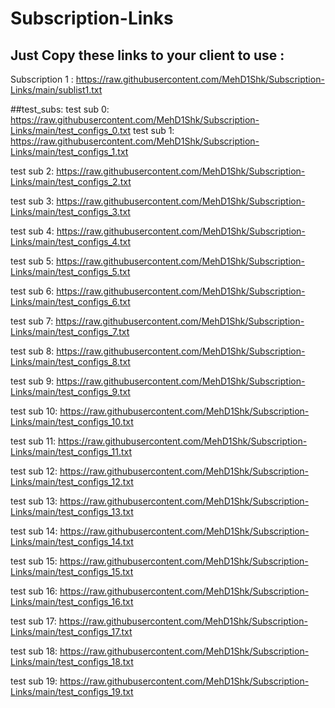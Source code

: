 # Subscription-Links
## Just Copy these links to your client to use :
Subscription 1 : https://raw.githubusercontent.com/MehD1Shk/Subscription-Links/main/sublist1.txt

##test_subs:
test sub 0: https://raw.githubusercontent.com/MehD1Shk/Subscription-Links/main/test_configs_0.txt
test sub 1: https://raw.githubusercontent.com/MehD1Shk/Subscription-Links/main/test_configs_1.txt

test sub 2: https://raw.githubusercontent.com/MehD1Shk/Subscription-Links/main/test_configs_2.txt

test sub 3: https://raw.githubusercontent.com/MehD1Shk/Subscription-Links/main/test_configs_3.txt

test sub 4: https://raw.githubusercontent.com/MehD1Shk/Subscription-Links/main/test_configs_4.txt

test sub 5: https://raw.githubusercontent.com/MehD1Shk/Subscription-Links/main/test_configs_5.txt

test sub 6: https://raw.githubusercontent.com/MehD1Shk/Subscription-Links/main/test_configs_6.txt

test sub 7: https://raw.githubusercontent.com/MehD1Shk/Subscription-Links/main/test_configs_7.txt

test sub 8: https://raw.githubusercontent.com/MehD1Shk/Subscription-Links/main/test_configs_8.txt

test sub 9: https://raw.githubusercontent.com/MehD1Shk/Subscription-Links/main/test_configs_9.txt

test sub 10: https://raw.githubusercontent.com/MehD1Shk/Subscription-Links/main/test_configs_10.txt

test sub 11: https://raw.githubusercontent.com/MehD1Shk/Subscription-Links/main/test_configs_11.txt

test sub 12: https://raw.githubusercontent.com/MehD1Shk/Subscription-Links/main/test_configs_12.txt

test sub 13: https://raw.githubusercontent.com/MehD1Shk/Subscription-Links/main/test_configs_13.txt

test sub 14: https://raw.githubusercontent.com/MehD1Shk/Subscription-Links/main/test_configs_14.txt

test sub 15: https://raw.githubusercontent.com/MehD1Shk/Subscription-Links/main/test_configs_15.txt

test sub 16: https://raw.githubusercontent.com/MehD1Shk/Subscription-Links/main/test_configs_16.txt

test sub 17: https://raw.githubusercontent.com/MehD1Shk/Subscription-Links/main/test_configs_17.txt

test sub 18: https://raw.githubusercontent.com/MehD1Shk/Subscription-Links/main/test_configs_18.txt

test sub 19: https://raw.githubusercontent.com/MehD1Shk/Subscription-Links/main/test_configs_19.txt
